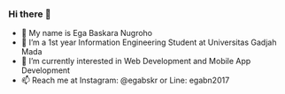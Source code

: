 ### Hi there 👋
- 👦 My name is Ega Baskara Nugroho
- 🔭 I’m a 1st year Information Engineering Student at Universitas Gadjah Mada
- 🌱 I’m currently interested in Web Development and Mobile App Development
- 📫 Reach me at Instagram: @egabskr or Line: egabn2017
